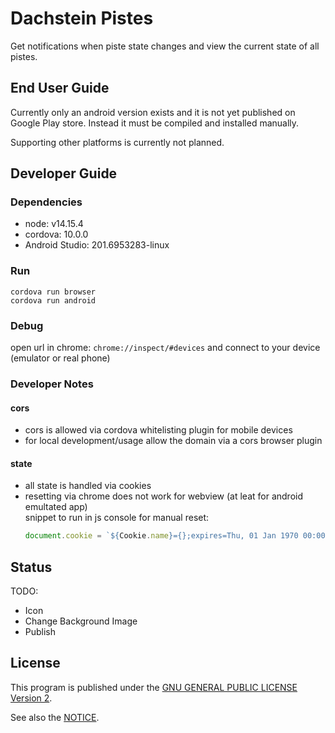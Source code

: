 # Dachstein Pistes

Get notifications when piste state changes and view the current state of all pistes.

## End User Guide
Currently only an android version exists and it is not yet published on Google Play store. Instead it must be compiled and installed manually.

Supporting other platforms is currently not planned.

## Developer Guide

### Dependencies
* node: v14.15.4
* cordova: 10.0.0
* Android Studio: 201.6953283-linux

### Run

`cordova run browser`\
`cordova run android`

### Debug

open url in chrome: `chrome://inspect/#devices` and connect to your device (emulator or real phone)

### Developer Notes
#### cors
* cors is allowed via cordova whitelisting plugin for mobile devices
* for local development/usage allow the domain via a cors browser plugin
#### state
* all state is handled via cookies
* resetting via chrome does not work for webview (at leat for android emultated app)\
  snippet to run in js console for manual reset:
  ```js
  document.cookie = `${Cookie.name}={};expires=Thu, 01 Jan 1970 00:00:00 GMT;path=<${Cookie.path}`
  ```

## Status

TODO:
* Icon
* Change Background Image
* Publish

## License

This program is published under the [GNU GENERAL PUBLIC LICENSE
                       Version 2](LICENSE).

See also the [NOTICE](www/NOTICE.html).